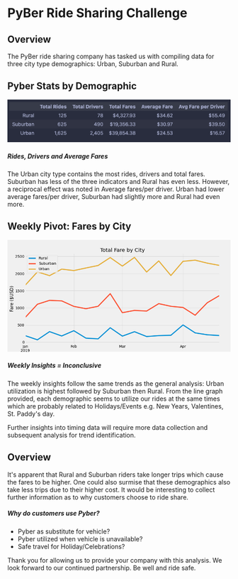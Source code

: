 # PyBer Ride Sharing Challenge

## Overview
The PyBer ride sharing company has tasked us with compiling data for three city type demographics: Urban, Suburban and Rural.

## Pyber Stats by Demographic
![](https://github.com/bktescher/pyber_/blob/main/Analysis/Readme%20images/Pyber%20Gen%20Overview.png)
##### Rides, Drivers and Average Fares
The Urban city type contains the most rides, drivers and total fares.  Suburban has less of the three indicators and Rural has even less.  However, a reciprocal effect was noted in Average fares/per driver.  Urban had lower average fares/per driver, Suburban had slightly more and Rural had even more.  


## Weekly Pivot: Fares by City
![](https://github.com/bktescher/pyber_/blob/main/Analysis/Challenge_image.png)
##### Weekly Insights = Inconclusive

The weekly insights follow the same trends as the general analysis: Urban utilization is highest followed by Suburban then Rural.  From the line graph provided, each demographic seems to utilize our rides at the same times which are probably related to Holidays/Events e.g. New Years, Valentines, St. Paddy's day.

Further insights into timing data will require more data collection and subsequent analysis for trend identification.

## Overview
It's apparent that Rural and Suburban riders take longer trips which cause the fares to be higher.  One could also surmise that these demographics also take less trips due to their higher cost.  It would be interesting to collect further information as to why customers choose to ride share.

##### Why do customers use Pyber?
- Pyber as substitute for vehicle?
- Pyber utilized when vehicle is unavailable?
- Safe travel for Holiday/Celebrations?

Thank you for allowing us to provide your company with this analysis.  We look forward to our continued partnership.  Be well and ride safe.

